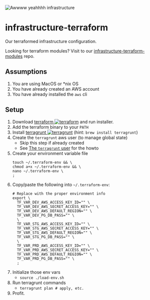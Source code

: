 ![Awwww yeahhhh infrastructure](https://cdn.rawgit.com/silverback-insights/hosted-assets/b9db33da/images/logo-infrastructure.png)

# infrastructure-terraform
Our terraformed infrastructure configuration.

Looking for terraform modules? Visit to our [infrastructure-terraform-modules](https://github.com/silverback-insights/infrastructure-terraform-modules) repo.

## Assumptions
1. You are using MacOS or *nix OS
1. You have already created an AWS account
1. You have already installed the `aws` cli

## Setup
1. Download [terraform ![terraform](https://www.google.com/s2/favicons?domain=www.terraform.io)](https://www.terraform.io/downloads.html) and run installer.
1. Add the terraform binary to your `PATH`
1. Install [terragrunt ![terragrunt](https://avatars0.githubusercontent.com/u/17118990?v=3&s=16)](https://github.com/gruntwork-io/terragrunt)
    (hint: `brew install terragrunt`)
1. Create the `terragrunt` aws user (to manage global state)
    * Skip this step if already created
    * See [The `terragrunt` user](./terragrunt) for the howto
1. Create your environment variable file
    ```
    touch ~/.terraform-env && \
    chmod a+x ~/.terraform-env && \
    nano ~/.terraform-env \
    ;
    ```
1. Copy/paste the following into `~/.terraform-env`:
    ```
    # Replace with the proper environment info
    export \
      TF_VAR_DEV_AWS_ACCESS_KEY_ID="" \
      TF_VAR_DEV_AWS_SECRET_ACCESS_KEY="" \
      TF_VAR_DEV_AWS_DEFAULT_REGION="" \
      TF_VAR_DEV_PG_DB_PASS="" \
      \
      TF_VAR_STG_AWS_ACCESS_KEY_ID="" \
      TF_VAR_STG_AWS_SECRET_ACCESS_KEY="" \
      TF_VAR_STG_AWS_DEFAULT_REGION="" \
      TF_VAR_STG_PG_DB_PASS="" \
      \
      TF_VAR_PRD_AWS_ACCESS_KEY_ID="" \
      TF_VAR_PRD_AWS_SECRET_ACCESS_KEY="" \
      TF_VAR_PRD_AWS_DEFAULT_REGION="" \
      TF_VAR_PRD_PG_DB_PASS="" \
      ;
    ```
1. Initialize those env vars
    * `source ./load-env.sh`
1. Run terragrunt commands
    * `terragrunt plan # apply, etc.`
1. Profit.
